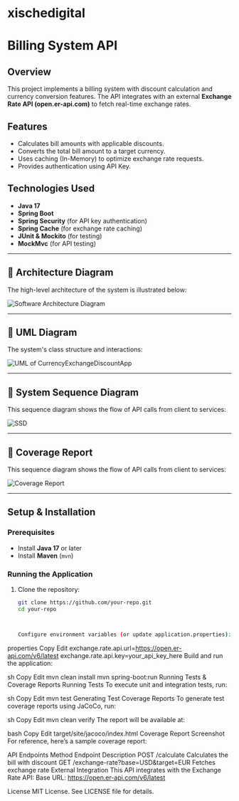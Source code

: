 # xischedigital

# Billing System API

## Overview
This project implements a billing system with discount calculation and currency conversion features. The API integrates with an external **Exchange Rate API (open.er-api.com)** to fetch real-time exchange rates.

## Features
- Calculates bill amounts with applicable discounts.
- Converts the total bill amount to a target currency.
- Uses caching (In-Memory) to optimize exchange rate requests.
- Provides authentication using API Key.

## Technologies Used
- **Java 17**  
- **Spring Boot**  
- **Spring Security** (for API key authentication)  
- **Spring Cache** (for exchange rate caching)  
- **JUnit & Mockito** (for testing)  
- **MockMvc** (for API testing)  

---

## 📌 Architecture Diagram  
The high-level architecture of the system is illustrated below:

![Software Architecture Diagram](https://github.com/user-attachments/assets/042c93db-ba36-4b66-9c6e-50b750aeb4c5)

---


## 📌 UML Diagram  
The system's class structure and interactions:


![UML of CurrencyExchangeDiscountApp](https://github.com/user-attachments/assets/106a63a5-2fa3-4fe7-8344-9091c81bf5aa)

---

## 📌 System Sequence Diagram  
This sequence diagram shows the flow of API calls from client to services:

![SSD](https://github.com/user-attachments/assets/f69aa76e-b378-4607-b9ca-9bd074924d2a)

---

## 📌 Coverage Report  
This sequence diagram shows the flow of API calls from client to services:


![Coverage Report](https://github.com/user-attachments/assets/b46b5145-959e-4fa3-b19b-dd97ae987b30)

---

## Setup & Installation

### Prerequisites
- Install **Java 17** or later
- Install **Maven** (`mvn`)

### Running the Application
1. Clone the repository:  
   ```sh
   git clone https://github.com/your-repo.git
   cd your-repo



   Configure environment variables (or update application.properties):

properties
Copy
Edit
exchange.rate.api.url=https://open.er-api.com/v6/latest
exchange.rate.api.key=your_api_key_here
Build and run the application:

sh
Copy
Edit
mvn clean install
mvn spring-boot:run
Running Tests & Coverage Reports
Running Tests
To execute unit and integration tests, run:

sh
Copy
Edit
mvn test
Generating Test Coverage Reports
To generate test coverage reports using JaCoCo, run:

sh
Copy
Edit
mvn clean verify
The report will be available at:

bash
Copy
Edit
target/site/jacoco/index.html
Coverage Report Screenshot
For reference, here’s a sample coverage report:


API Endpoints
Method	Endpoint	Description
POST	/calculate	Calculates the bill with discount
GET	/exchange-rate?base=USD&target=EUR	Fetches exchange rate
External Integration
This API integrates with the Exchange Rate API:
Base URL: https://open.er-api.com/v6/latest

License
MIT License. See LICENSE file for details.




   
